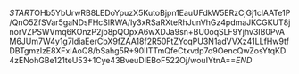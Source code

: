 $START$OHb5YbUrwRB8LEDoYpuzX5KutoBjpn1EauUFdkW5ERzCjGj1clAATe1P/QnO5ZfSVar5gaNDsFHcSlRWA/ly3xRSaRXteRhJunVhGz4pdmaJKCGKUT8jnorVZPSWVmq6KOnzP2jb8pQOpxA6wXDJa9sn+BU0oqSLF9Yjhv3IB0PvAM6JUm7W4y1g7ldiaEerCbX9fZAA18f2R50FtZYoqPU3N1adVVXz41LLfHw9tfDBTgmzlzE8XFxIAoQ8/bSahg5R+90IITTmQfeCtxvdp7o9OencQwZosYtqKD4zENohGBe121teU53+1Cye43BveuDIEBoF522Oj/wouIYtnA==$END$